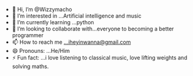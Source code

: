 - 👋 Hi, I’m @Wizzymacho
- 👀 I’m interested in ...Artificial intelligence and music
- 🌱 I’m currently learning ...python
- 💞️ I’m looking to collaborate with...everyone to becoming a better programmer
- 📫 How to reach me ...iheyinwanna@gmail.com
- 😄 Pronouns: ...He/Him
- ⚡ Fun fact: ...i love listening to classical music, love lifting weights and solving maths.

<!---
Wizzymacho/Wizzymacho is a ✨ special ✨ repository because its `README.md` (this file) appears on your GitHub profile.
You can click the Preview link to take a look at your changes.
--->
